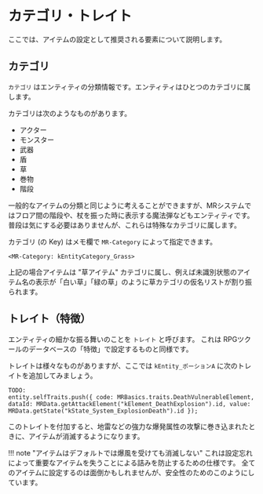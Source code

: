 カテゴリ・トレイト
==========

ここでは、アイテムの設定として推奨される要素について説明します。

カテゴリ
----------

`カテゴリ` はエンティティの分類情報です。エンティティはひとつのカテゴリに属します。

カテゴリは次のようなものがあります。

- アクター
- モンスター
- 武器
- 盾
- 草
- 巻物
- 階段

一般的なアイテムの分類と同じように考えることができますが、MRシステムではフロア間の階段や、杖を振った時に表示する魔法弾などもエンティティです。普段は気にする必要はありませんが、これらは特殊なカテゴリに属します。

カテゴリ (の Key) はメモ欄で `MR-Category` によって指定できます。

```
<MR-Category: kEntityCategory_Grass>
```

上記の場合アイテムは "草アイテム" カテゴリに属し、例えば未識別状態のアイテム名の表示が「白い草」「緑の草」のように草カテゴリの仮名リストが割り振られます。


トレイト（特徴）
----------

エンティティの細かな振る舞いのことを `トレイト` と呼びます。
これは RPGツクールのデータベースの「特徴」で設定するものと同様です。

トレイトは様々なものがありますが、ここでは `kEntity_ポーションA` に次のトレイトを追加してみましょう。

```
TODO:
entity.selfTraits.push({ code: MRBasics.traits.DeathVulnerableElement, dataId: MRData.getAttackElement("kElement_DeathExplosion").id, value: MRData.getState("kState_System_ExplosionDeath").id });
```

このトレイトを付加すると、地雷などの強力な爆発属性の攻撃に巻き込まれたときに、アイテムが消滅するようになります。

!!! note "アイテムはデフォルトでは爆風を受けても消滅しない"
    これは設定忘れによって重要なアイテムを失うことによる詰みを防止するための仕様です。
    全てのアイテムに設定するのは面倒かもしれませんが、安全性のためのこのようにしています。



